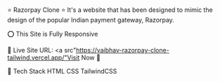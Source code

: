 ⭐ Razorpay Clone ⭐
It's a website that has been designed to mimic the design of the popular Indian payment gateway, Razorpay.

⭕ This Site is Fully Responsive


📌 Live Site URL: <a src"https://vaibhav-razorpay-clone-tailwind.vercel.app/"Visit Now 🚀</a>

📌 Tech Stack
HTML  CSS  TailwindCSS 
